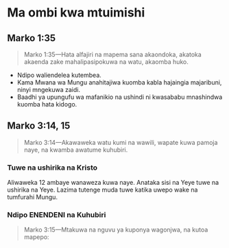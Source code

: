 # Ma ombi kwa mtuimishi

## Marko 1:35

> Marko 1:35&mdash;Hata alfajiri na mapema sana akaondoka, akatoka akaenda zake mahalipasipokuwa na watu, akaomba huko.

- Ndipo waliendelea kutembea.
- Kama Mwana wa Mungu anahitajiwa kuomba kabla hajaingia majaribuni, ninyi mngekuwa zaidi. 
- Baadhi ya upungufu wa mafanikio na ushindi ni kwasababu mnashindwa kuomba hata kidogo.

## Marko 3:14, 15

> Marko 3:14&mdash;Akawaweka watu kumi na wawili, wapate kuwa pamoja naye, na kwamba awatume kuhubiri.

### Tuwe na ushirika na Kristo

Aliwaweka 12 ambaye wanaweza kuwa naye. Anataka sisi na Yeye tuwe na ushirika na Yeye. Lazima tutenge muda tuwe katika uwepo wake na tumfurahi Mungu.

### Ndipo ENENDENI na Kuhubiri

> Marko 3:15&mdash;Mtakuwa na nguvu ya kuponya wagonjwa, na kutoa mapepo:
